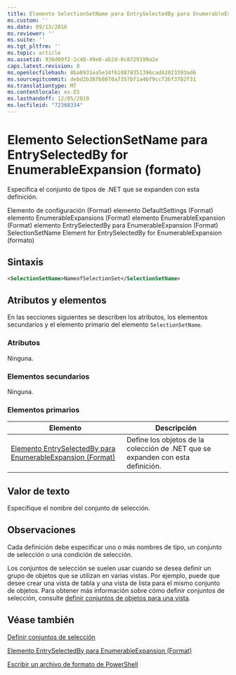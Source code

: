 ```yaml
---
title: Elemento SelectionSetName para EntrySelectedBy para EnumerableExpansion (Format) | Microsoft Docs
ms.custom: ''
ms.date: 09/13/2016
ms.reviewer: ''
ms.suite: ''
ms.tgt_pltfrm: ''
ms.topic: article
ms.assetid: 936d09f2-2c48-49e8-ab2d-0c8729199a2e
caps.latest.revision: 8
ms.openlocfilehash: 8ba8931ea5e34f610878351396cad42023393ad6
ms.sourcegitcommit: debd2b38fb8070a7357bf1a4bf9cc736f3702f31
ms.translationtype: MT
ms.contentlocale: es-ES
ms.lasthandoff: 12/05/2019
ms.locfileid: "72368334"
---
```

# <a name="selectionsetname-element-for-entryselectedby-for-enumerableexpansion-format"></a>Elemento SelectionSetName para EntrySelectedBy for EnumerableExpansion (formato)

Especifica el conjunto de tipos de .NET que se expanden con esta definición.

Elemento de configuración (Format) elemento DefaultSettings (Format) elemento EnumerableExpansions (Format) elemento EnumerableExpansion (Format) elemento EntrySelectedBy para EnumerableExpansion (Format) SelectionSetName Element for EntrySelectedBy for EnumerableExpansion (formato)

## <a name="syntax"></a>Sintaxis

```xml
<SelectionSetName>NameofSelectionSet</SelectionSetName>

```

## <a name="attributes-and-elements"></a>Atributos y elementos

En las secciones siguientes se describen los atributos, los elementos secundarios y el elemento primario del elemento `SelectionSetName`.

### <a name="attributes"></a>Atributos

Ninguna.

### <a name="child-elements"></a>Elementos secundarios

Ninguna.

### <a name="parent-elements"></a>Elementos primarios

|Elemento|Descripción|
|-------------|-----------------|
|[Elemento EntrySelectedBy para EnumerableExpansion (Format)](./entryselectedby-element-for-enumerableexpansion-format.md)|Define los objetos de la colección de .NET que se expanden con esta definición.|

## <a name="text-value"></a>Valor de texto

Especifique el nombre del conjunto de selección.

## <a name="remarks"></a>Observaciones

Cada definición debe especificar uno o más nombres de tipo, un conjunto de selección o una condición de selección.

Los conjuntos de selección se suelen usar cuando se desea definir un grupo de objetos que se utilizan en varias vistas. Por ejemplo, puede que desee crear una vista de tabla y una vista de lista para el mismo conjunto de objetos. Para obtener más información sobre cómo definir conjuntos de selección, consulte [definir conjuntos de objetos para una vista](./defining-selection-sets.md).

## <a name="see-also"></a>Véase también

[Definir conjuntos de selección](./defining-selection-sets.md)

[Elemento EntrySelectedBy para EnumerableExpansion (Format)](./entryselectedby-element-for-enumerableexpansion-format.md)

[Escribir un archivo de formato de PowerShell](./writing-a-powershell-formatting-file.md)

